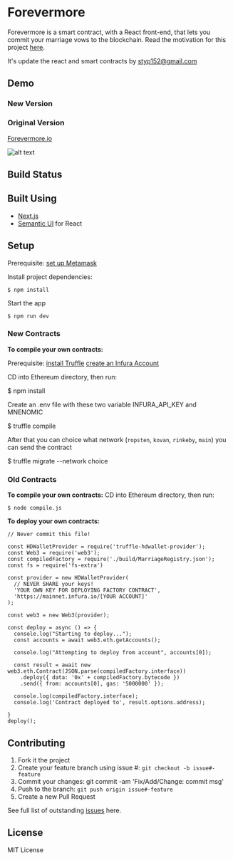 # Forevermore
Forevermore is a smart contract, with a React front-end, that lets you commit your marriage vows to the blockchain. Read the motivation for this project [here](https://medium.com/@nicolezhu/why-we-committed-our-marriage-vows-to-the-blockchain-3b7c640b5927).

It's update the react and smart contracts by styp152@gmail.com

## Demo

### New Version



### Original Version
[Forevermore.io](https://forevermore.io)

![alt text](https://user-images.githubusercontent.com/23445933/42493947-ff34cd6a-8448-11e8-828f-260d3fba8b1c.gif)

## Build Status

## Built Using

 - [Next.js](https://nextjs.org/)
 - [Semantic UI](https://react.semantic-ui.com/) for React

## Setup
Prerequisite: [set up Metamask](https://www.cryptokitties.co/faq#Installing-MetaMask-your-digital-wallet)

Install project dependencies:

    $ npm install

Start the app

    $ npm run dev


### New Contracts
**To compile your own contracts:**

Prerequisite:
[install Truffle](https://www.trufflesuite.com/docs/truffle/getting-started/installation)
[create an Infura Account](https://infura.io/register)

CD into Ethereum directory, then run:

  $ npm install

Create an .env file with these two variable INFURA_API_KEY and MNENOMIC

  $ truffle compile

After that you can choice what network (`ropsten`, `kovan`, `rinkeby`, `main`)  you can send the contract

  $ truffle migrate --network choice

### Old Contracts

**To compile your own contracts:**
CD into Ethereum directory, then run:

    $ node compile.js

**To deploy your own contracts:**

    // Never commit this file!

    const HDWalletProvider = require('truffle-hdwallet-provider');
    const Web3 = require('web3');
    const compiledFactory = require('./build/MarriageRegistry.json');
    const fs = require('fs-extra')

    const provider = new HDWalletProvider(
      // NEVER SHARE your keys!
      'YOUR OWN KEY FOR DEPLOYING FACTORY CONTRACT',
      'https://mainnet.infura.io/[YOUR ACCOUNT]'
    );

    const web3 = new Web3(provider);

    const deploy = async () => {
      console.log("Starting to deploy...");
      const accounts = await web3.eth.getAccounts();

      console.log("Attempting to deploy from account", accounts[0]);

      const result = await new web3.eth.Contract(JSON.parse(compiledFactory.interface))
        .deploy({ data: '0x' + compiledFactory.bytecode })
        .send({ from: accounts[0], gas: '5000000' });

      console.log(compiledFactory.interface);
      console.log('Contract deployed to', result.options.address);

    }
    deploy();

## Contributing

 1. Fork it the project
 2. Create your feature branch using issue #: `git checkout -b issue#-feature`
 3. Commit your changes: git commit -am 'Fix/Add/Change: commit msg'
 4. Push to the branch: `git push origin issue#-feature`
 5. Create a new Pull Request

See full list of outstanding [issues](https://github.com/nczhu/forevermore/issues) here.

## License
MIT License
